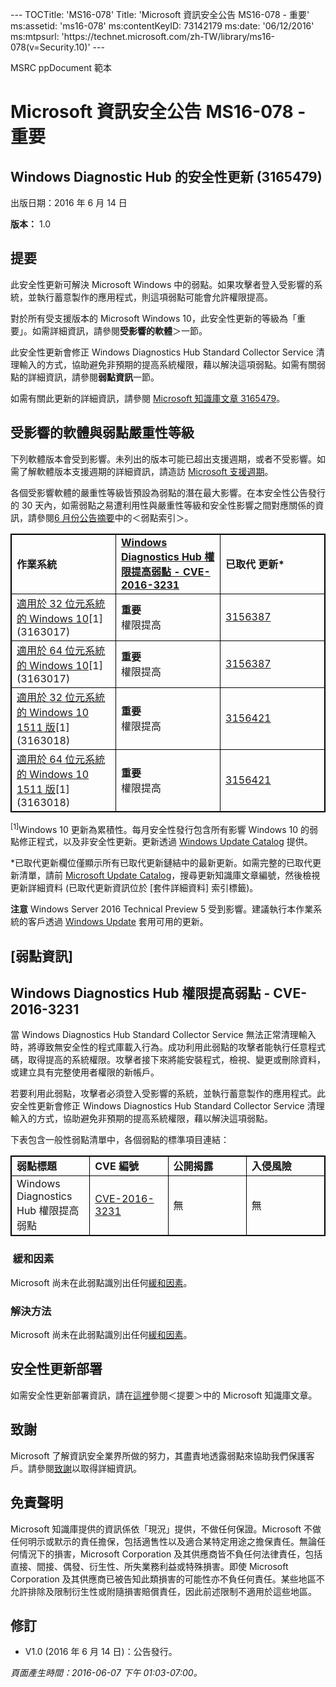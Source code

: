 <p></p>---
TOCTitle: 'MS16-078'
Title: 'Microsoft 資訊安全公告 MS16-078 - 重要'
ms:assetid: 'ms16-078'
ms:contentKeyID: 73142179
ms:date: '06/12/2016'
ms:mtpsurl: 'https://technet.microsoft.com/zh-TW/library/ms16-078(v=Security.10)'
---

MSRC ppDocument 範本

Microsoft 資訊安全公告 MS16-078 - 重要
======================================

Windows Diagnostic Hub 的安全性更新 (3165479)
---------------------------------------------

出版日期：2016 年 6 月 14 日

**版本：** 1.0

提要
----

<span id="sectionToggle0"></span>
此安全性更新可解決 Microsoft Windows 中的弱點。如果攻擊者登入受影響的系統，並執行蓄意製作的應用程式，則這項弱點可能會允許權限提高。

對於所有受支援版本的 Microsoft Windows 10，此安全性更新的等級為「重要」。如需詳細資訊，請參閱**受影響的軟體**＞一節。

此安全性更新會修正 Windows Diagnostics Hub Standard Collector Service 清理輸入的方式，協助避免非預期的提高系統權限，藉以解決這項弱點。如需有關弱點的詳細資訊，請參閱**弱點資訊**一節。

<span id="KBArticle"></span>
如需有關此更新的詳細資訊，請參閱 [Microsoft 知識庫文章 3165479](https://support.microsoft.com/zh-tw/kb/3165479)。 

受影響的軟體與弱點嚴重性等級
----------------------------

<span id="sectionToggle1"></span>
下列軟體版本會受到影響。未列出的版本可能已超出支援週期，或者不受影響。如需了解軟體版本支援週期的詳細資訊，請造訪 [Microsoft 支援週期](https://support.microsoft.com/zh-tw/lifecycle)。

各個受影響軟體的嚴重性等級皆預設為弱點的潛在最大影響。在本安全性公告發行的 30 天內，如需弱點之易遭利用性與嚴重性等級和安全性影響之間對應關係的資訊，請參閱[6 月份公告摘要](https://technet.microsoft.com/zh-tw/library/security/ms16-jun)中的＜弱點索引＞。

<p></p> 
<table style="border:1px solid black;">
<colgroup>
<col width="33%" />
<col width="33%" />
<col width="33%" />
</colgroup>
<tbody>
<tr class="odd">
<td style="border:1px solid black;"><strong>作業系統</strong></td>
<td style="border:1px solid black;"><a href="http://www.cve.mitre.org/cgi-bin/cvename.cgi?name=cve-2016-3231"><strong>Windows Diagnostics Hub 權限提高弱點 - CVE-2016-3231</strong></a></td>
<td style="border:1px solid black;"><strong>已取代 更新*</strong></td>
</tr>
<tr class="even">
<td style="border:1px solid black;"><a href="https://support.microsoft.com/zh-tw/kb/3163017">適用於 32 位元系統的 Windows 10</a>[1]<br />
(3163017)</td>
<td style="border:1px solid black;"><strong>重要</strong><br />
權限提高</td>
<td style="border:1px solid black;"><a href="https://support.microsoft.com/zh-tw/kb/3156387">3156387</a></td>
</tr>
<tr class="odd">
<td style="border:1px solid black;"><a href="https://support.microsoft.com/zh-tw/kb/3163017">適用於 64 位元系統的 Windows 10</a>[1]<br />
(3163017)</td>
<td style="border:1px solid black;"><strong>重要</strong><br />
權限提高</td>
<td style="border:1px solid black;"><a href="https://support.microsoft.com/zh-tw/kb/3156387">3156387</a></td>
</tr>
<tr class="even">
<td style="border:1px solid black;"><a href="https://support.microsoft.com/zh-tw/kb/3163018">適用於 32 位元系統的 Windows 10 1511 版</a>[1]<br />
(3163018)</td>
<td style="border:1px solid black;"><strong>重要</strong><br />
權限提高</td>
<td style="border:1px solid black;"><a href="https://support.microsoft.com/zh-tw/kb/3156421">3156421</a></td>
</tr>
<tr class="odd">
<td style="border:1px solid black;"><a href="https://support.microsoft.com/zh-tw/kb/3163018">適用於 64 位元系統的 Windows 10 1511 版</a>[1]<br />
(3163018)</td>
<td style="border:1px solid black;"><strong>重要</strong><br />
權限提高</td>
<td style="border:1px solid black;"><a href="https://support.microsoft.com/zh-tw/kb/3156421">3156421</a></td>
</tr>
</tbody>
</table>
  
<sup>[1]</sup>Windows 10 更新為累積性。每月安全性發行包含所有影響 Windows 10 的弱點修正程式，以及非安全性更新。更新透過 [Windows Update Catalog](http://catalog.update.microsoft.com/v7/site/home.aspx) 提供。
  
\*已取代更新欄位僅顯示所有已取代更新鏈結中的最新更新。如需完整的已取代更新清單，請前 [Microsoft Update Catalog](http://catalog.update.microsoft.com/v7/site/home.aspx)，搜尋更新知識庫文章編號，然後檢視更新詳細資料 (已取代更新資訊位於 \[套件詳細資料\] 索引標籤)。
  
**注意** Windows Server 2016 Technical Preview 5 受到影響。建議執行本作業系統的客戶透過 [Windows Update](http://update.microsoft.com/microsoftupdate/v6/vistadefault.aspx?ln=zh-tw) 套用可用的更新。
  
\[弱點資訊\]  
------------
  
<span id="sectionToggle2"></span>
Windows Diagnostics Hub 權限提高弱點 - CVE-2016-3231  
----------------------------------------------------
  
當 Windows Diagnostics Hub Standard Collector Service 無法正常清理輸入時，將導致無安全性的程式庫載入行為。成功利用此弱點的攻擊者能執行任意程式碼，取得提高的系統權限。攻擊者接下來將能安裝程式，檢視、變更或刪除資料，或建立具有完整使用者權限的新帳戶。
  
若要利用此弱點，攻擊者必須登入受影響的系統，並執行蓄意製作的應用程式。此安全性更新會修正 Windows Diagnostics Hub Standard Collector Service 清理輸入的方式，協助避免非預期的提高系統權限，藉以解決這項弱點。
  
下表包含一般性弱點清單中，各個弱點的標準項目連結：

<p></p> 
<table style="border:1px solid black;">
<colgroup>
<col width="25%" />
<col width="25%" />
<col width="25%" />
<col width="25%" />
</colgroup>
<tbody>
<tr class="odd">
<td style="border:1px solid black;"><strong>弱點標題</strong></td>
<td style="border:1px solid black;"><strong>CVE 編號</strong></td>
<td style="border:1px solid black;"><strong>公開揭露</strong></td>
<td style="border:1px solid black;"><strong>入侵風險</strong></td>
</tr>
<tr class="even">
<td style="border:1px solid black;">Windows Diagnostics Hub 權限提高弱點</td>
<td style="border:1px solid black;"><a href="http://www.cve.mitre.org/cgi-bin/cvename.cgi?name=cve-2016-3231">CVE-2016-3231</a></td>
<td style="border:1px solid black;">無</td>
<td style="border:1px solid black;">無</td>
</tr>
</tbody>
</table>
  
###  緩和因素
  
Microsoft 尚未在此弱點識別出任何[緩和因素](https://technet.microsoft.com/zh-tw/library/security/dn848375.aspx)。
  
### 解決方法
  
Microsoft 尚未在此弱點識別出任何[緩和因素](https://technet.microsoft.com/zh-tw/library/security/dn848375.aspx)。
  
安全性更新部署  
--------------
  
<span id="sectionToggle3"></span>
如需安全性更新部署資訊，請在[這裡](#kbarticle)參閱＜提要＞中的 Microsoft 知識庫文章。 
  
致謝  
----
  
<span id="sectionToggle4"></span>
Microsoft 了解資訊安全業界所做的努力，其盡責地透露弱點來協助我們保護客戶。請參閱[致謝](https://technet.microsoft.com/zh-tw/library/security/mt674627.aspx)以取得詳細資訊。 
  
免責聲明  
--------
  
<span id="sectionToggle5"></span>
Microsoft 知識庫提供的資訊係依「現況」提供，不做任何保證。Microsoft 不做任何明示或默示的責任擔保，包括適售性以及適合某特定用途之擔保責任。無論任何情況下的損害，Microsoft Corporation 及其供應商皆不負任何法律責任，包括直接、間接、偶發、衍生性、所失業務利益或特殊損害。即使 Microsoft Corporation 及其供應商已被告知此類損害的可能性亦不負任何責任。某些地區不允許排除及限制衍生性或附隨損害賠償責任，因此前述限制不適用於這些地區。
  
修訂  
----
  
<span id="sectionToggle6"></span>
-   V1.0 (2016 年 6 月 14 日)：公告發行。
  
*頁面產生時間：2016-06-07 下午 01:03-07:00。*

